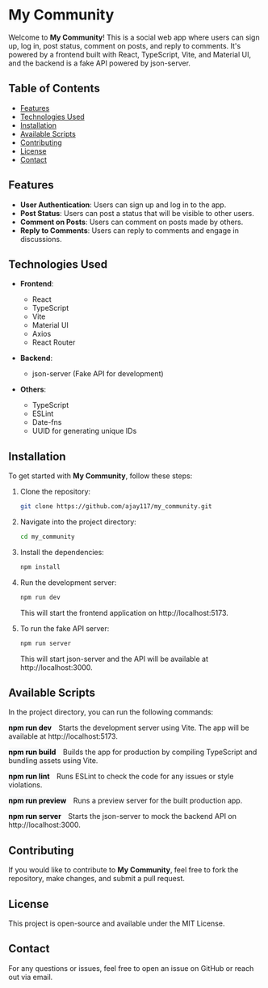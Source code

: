 # My Community

Welcome to **My Community**! This is a social web app where users can sign up, log in, post status, comment on posts, and reply to comments. It's powered by a frontend built with React, TypeScript, Vite, and Material UI, and the backend is a fake API powered by json-server.

## Table of Contents

- [Features](#features)
- [Technologies Used](#technologies-used)
- [Installation](#installation)
- [Available Scripts](#available-script)
- [Contributing](#contributing)
- [License](#license)
- [Contact](#contact)

## Features

- **User Authentication**: Users can sign up and log in to the app.
- **Post Status**: Users can post a status that will be visible to other users.
- **Comment on Posts**: Users can comment on posts made by others.
- **Reply to Comments**: Users can reply to comments and engage in discussions.

## Technologies Used

- **Frontend**:

  - React
  - TypeScript
  - Vite
  - Material UI
  - Axios
  - React Router

- **Backend**:

  - json-server (Fake API for development)

- **Others**:
  - TypeScript
  - ESLint
  - Date-fns
  - UUID for generating unique IDs

## Installation

To get started with **My Community**, follow these steps:

1. Clone the repository:

   ```bash
   git clone https://github.com/ajay117/my_community.git


2. Navigate into the project directory:

   ```bash
   cd my_community

3. Install the dependencies:

   ```bash
   npm install
   
4. Run the development server:

   ```bash
   npm run dev
   ```
   
   This will start the frontend application on http://localhost:5173.

5. To run the fake API server:

   ```bash
   npm run server
   ```
   
   This will start json-server and the API will be available at http://localhost:3000.

## Available Scripts

In the project directory, you can run the following commands:
    

<mark style="background-color: #f6f8fa;margin-right: 10px;">**npm run dev**</mark>
Starts the development server using Vite. The app will be available at http://localhost:5173.

<mark style="background-color: #f6f8fa;margin-right: 10px;">**npm run build**</mark>
Builds the app for production by compiling TypeScript and bundling assets using Vite.

<mark style="background-color: #f6f8fa;margin-right: 10px;">**npm run lint**</mark>
Runs ESLint to check the code for any issues or style violations.

<mark style="background-color: #f6f8fa;margin-right: 10px;">**npm run preview**</mark>
Runs a preview server for the built production app.

<mark style="background-color: #f6f8fa;margin-right: 10px;">**npm run server**</mark>
Starts the json-server to mock the backend API on http://localhost:3000.

## Contributing

If you would like to contribute to **My Community**, feel free to fork the repository, make changes, and submit a pull request.

## License

This project is open-source and available under the MIT License.

## Contact

For any questions or issues, feel free to open an issue on GitHub or reach out via email.
